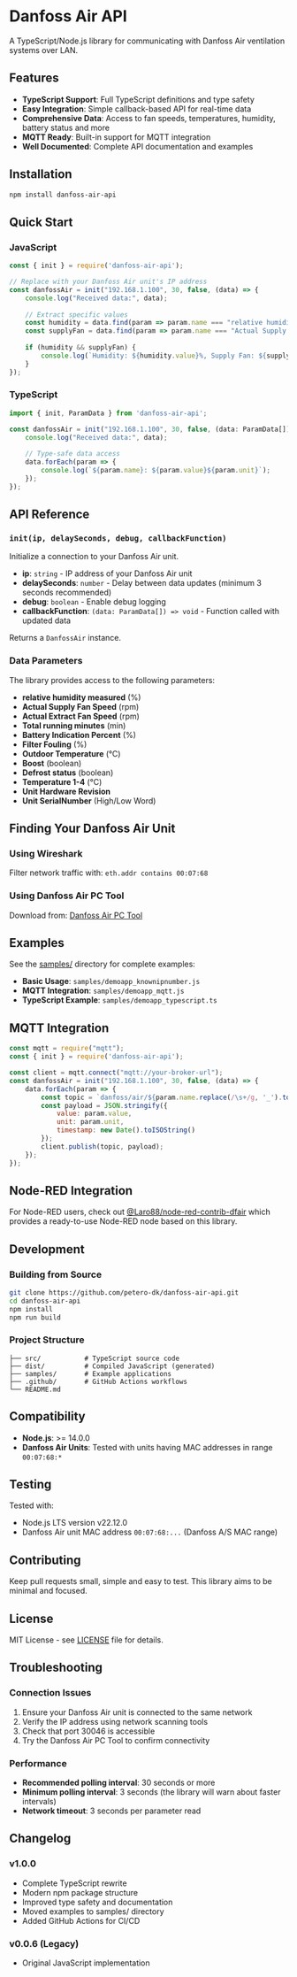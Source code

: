 # Danfoss Air API

A TypeScript/Node.js library for communicating with Danfoss Air ventilation systems over LAN.

## Features

- **TypeScript Support**: Full TypeScript definitions and type safety
- **Easy Integration**: Simple callback-based API for real-time data
- **Comprehensive Data**: Access to fan speeds, temperatures, humidity, battery status and more
- **MQTT Ready**: Built-in support for MQTT integration
- **Well Documented**: Complete API documentation and examples

## Installation

```bash
npm install danfoss-air-api
```

## Quick Start

### JavaScript

```javascript
const { init } = require('danfoss-air-api');

// Replace with your Danfoss Air unit's IP address
const danfossAir = init("192.168.1.100", 30, false, (data) => {
    console.log("Received data:", data);
    
    // Extract specific values
    const humidity = data.find(param => param.name === "relative humidity measured");
    const supplyFan = data.find(param => param.name === "Actual Supply Fan Speed");
    
    if (humidity && supplyFan) {
        console.log(`Humidity: ${humidity.value}%, Supply Fan: ${supplyFan.value}rpm`);
    }
});
```

### TypeScript

```typescript
import { init, ParamData } from 'danfoss-air-api';

const danfossAir = init("192.168.1.100", 30, false, (data: ParamData[]) => {
    console.log("Received data:", data);
    
    // Type-safe data access
    data.forEach(param => {
        console.log(`${param.name}: ${param.value}${param.unit}`);
    });
});
```

## API Reference

### `init(ip, delaySeconds, debug, callbackFunction)`

Initialize a connection to your Danfoss Air unit.

- **ip**: `string` - IP address of your Danfoss Air unit
- **delaySeconds**: `number` - Delay between data updates (minimum 3 seconds recommended)
- **debug**: `boolean` - Enable debug logging
- **callbackFunction**: `(data: ParamData[]) => void` - Function called with updated data

Returns a `DanfossAir` instance.

### Data Parameters

The library provides access to the following parameters:

- **relative humidity measured** (%)
- **Actual Supply Fan Speed** (rpm)
- **Actual Extract Fan Speed** (rpm)
- **Total running minutes** (min)
- **Battery Indication Percent** (%)
- **Filter Fouling** (%)
- **Outdoor Temperature** (°C)
- **Boost** (boolean)
- **Defrost status** (boolean)
- **Temperature 1-4** (°C)
- **Unit Hardware Revision**
- **Unit SerialNumber** (High/Low Word)

## Finding Your Danfoss Air Unit

### Using Wireshark

Filter network traffic with: `eth.addr contains 00:07:68`

### Using Danfoss Air PC Tool

Download from: [Danfoss Air PC Tool](https://www.danfoss.com/da-dk/service-and-support/downloads/dhs/danfoss-air-pc-tool-end-user/)

## Examples

See the [samples/](./samples/) directory for complete examples:

- **Basic Usage**: `samples/demoapp_knownipnumber.js`
- **MQTT Integration**: `samples/demoapp_mqtt.js`
- **TypeScript Example**: `samples/demoapp_typescript.ts`

## MQTT Integration

```javascript
const mqtt = require("mqtt");
const { init } = require('danfoss-air-api');

const client = mqtt.connect("mqtt://your-broker-url");
const danfossAir = init("192.168.1.100", 30, false, (data) => {
    data.forEach(param => {
        const topic = `danfoss/air/${param.name.replace(/\s+/g, '_').toLowerCase()}`;
        const payload = JSON.stringify({
            value: param.value,
            unit: param.unit,
            timestamp: new Date().toISOString()
        });
        client.publish(topic, payload);
    });
});
```

## Node-RED Integration

For Node-RED users, check out [@Laro88/node-red-contrib-dfair](https://www.npmjs.com/package/node-red-contrib-dfair) which provides a ready-to-use Node-RED node based on this library.

## Development

### Building from Source

```bash
git clone https://github.com/petero-dk/danfoss-air-api.git
cd danfoss-air-api
npm install
npm run build
```

### Project Structure

```
├── src/           # TypeScript source code
├── dist/          # Compiled JavaScript (generated)
├── samples/       # Example applications
├── .github/       # GitHub Actions workflows
└── README.md
```

## Compatibility

- **Node.js**: >= 14.0.0
- **Danfoss Air Units**: Tested with units having MAC addresses in range `00:07:68:*`

## Testing

Tested with:
- Node.js LTS version v22.12.0
- Danfoss Air unit MAC address `00:07:68:...` (Danfoss A/S MAC range)

## Contributing

Keep pull requests small, simple and easy to test. This library aims to be minimal and focused.

## License

MIT License - see [LICENSE](./LICENSE) file for details.

## Troubleshooting

### Connection Issues

1. Ensure your Danfoss Air unit is connected to the same network
2. Verify the IP address using network scanning tools
3. Check that port 30046 is accessible
4. Try the Danfoss Air PC Tool to confirm connectivity

### Performance

- **Recommended polling interval**: 30 seconds or more
- **Minimum polling interval**: 3 seconds (the library will warn about faster intervals)
- **Network timeout**: 3 seconds per parameter read

## Changelog

### v1.0.0
- Complete TypeScript rewrite
- Modern npm package structure
- Improved type safety and documentation
- Moved examples to samples/ directory
- Added GitHub Actions for CI/CD

### v0.0.6 (Legacy)
- Original JavaScript implementation

